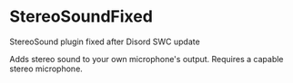 # StereoSoundFixed
StereoSound plugin fixed after Disord SWC update

Adds stereo sound to your own microphone's output. Requires a capable stereo microphone.
